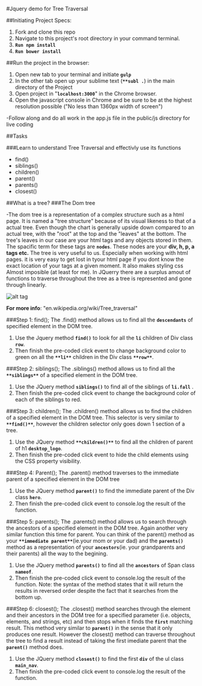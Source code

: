 #Jquery demo for Tree Traversal

##Initiating Project Specs:

1. Fork and clone this repo
2. Navigate to this project's root directory in your command terminal.
3. **`Run npm install`**
4. **`Run bower install`**


##Run the project in the browser:

1. Open new tab to your terminal and initiate **`gulp`**
2. In the other tab open up your sublime text (**`**subl .`**) in the main directory of the Project
3. Open project in "**`localhost:3000`**" in the Chrome browser.
4. Open the javascript console in Chrome and be sure to be at the highest resolution possible ("No less than 1360px width of screen")

-Follow along and do all work in the app.js file in the public/js directory for live coding

##Tasks 

###Learn to understand Tree Traversal and effectivly use its functions

- find()
- siblings() 
- children() 
- parent() 
- parents() 
- closest() 

##What is a tree?
###The Dom tree 

-The dom tree is a representation of a complex structure such as a html page.
  It is named a "tree structure" because of its visual likeness to that of a actual tree. Even though the chart is generally upside down compared to an actual tree, with the "root" at the top and the "leaves" at the bottom. The tree's leaves in our case are your html tags and any objects stored in them. The spacific term for these tags are **`nodes`**. These nodes are your **div, h, p, a tags etc.** The tree is very useful to us. Especially when working with html pages. it is very easy to get lost in tyour html page if you dont know the exact location of your tags at a given moment. It also makes styling css Almost imposible (at least for me).
  In JQuerry there are a surplus amout of functions to traverse throughout the tree as a tree is represented and gone through linearly.

  ![alt tag](https://github.com/yukio808/JQuery_Demo_Tree_Traversal/blob/master/public/images/dom_tree%20(1).gif)

  **For more info**: "en.wikipedia.org/wiki/Tree_traversal"

###Step 1: find();
The .find() method allows us to find all the **`descendants`** of specified element in the DOM tree.


1. Use the Jquery method **`find()`** to look for all the **`li`** children of Div class **`row`**.
2. Then finish the pre-coded click event to change background color to green on all the **`**li**`** children in the Div class **`**row**`**.

###Step 2: siblings();
The .siblings() method allows us to find all the **`**siblings**`** of a specified element in the DOM tree.

1. Use the JQuery method **`siblings()`** to find all of the siblings of **`li.fall`** .
2. Then finish the pre-coded click event to change the background color of each of the siblings to red.

###Step 3: children();
The .children() method allows us to find the children of a specified element in the DOM tree.
This selector is very similar to **`**find()**`**, however the children selector only goes down 1 section of a tree.

1. Use the JQuery method **`**children()**`** to find all the children of parent of h1 **`desktop_logo`**.
2. Then finish the pre-coded click event to hide the child elements using the CSS property visibility.

###Step 4: Parent();
The .parent() method traverses to the immediate parent of a specified element in the DOM tree

1. Use the JQuery method **`parent()`** to find the immediate parent of the Div class **`hero`**.
2. Then finish the pre-coded click event to console.log the result of the function.

###Step 5: parents();
The .parents() method allows us to search through the ancestors of a specified element in the DOM tree.
Again another very similar function this time for parent. You can think of the parent() method as your **`**immediate parent**`**(ie.your mom or your dad) and the **`parents()`** method as a representation of your **`ancestors`**(ie. your grandparents and their parents) all the way to the begining.

1. Use the JQuery method **`parents()`** to find all the **`ancestors`** of Span class **`nameof`**.
2. Then finish the pre-coded click event to console.log the result of the function.
Note: the syntax of the method states that it will return the results in reversed order despite the fact that it searches from the bottom up.

###Step 6: closest();
The .closest() method searches through the element and their ancestors in the DOM tree for a specified parameter (i.e. objects, elements, and strings, etc) and then stops when it finds the **`first`** matching result.
This method very similar to **`parent()`** in the sense that it only produces one result. However the closest() method can traverse throughout the tree to find a result instead of taking the first imediate parent that the **`parent()`** method does.

1. Use the JQuery method **`closest()`** to find the first **`div`** of the ul class **`main_nav`**.
2. Then finish the pre-coded click event to console.log the result of the function.